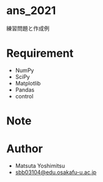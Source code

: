 # ans_2021

練習問題と作成例

# Requirement

* NumPy
* SciPy
* Matplotlib
* Pandas
* control


# Note



# Author

* Matsuta Yoshimitsu
* sbb03104@edu.osakafu-u.ac.jp